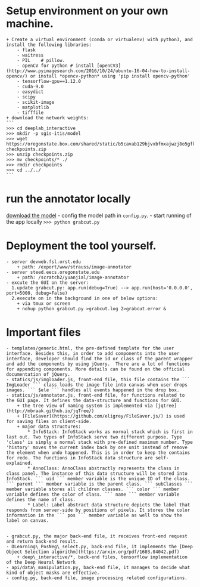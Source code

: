 
# Setup environment on your own machine.
    + Create a virtual environment (conda or virtualenv) with python3, and install the following libraries:
        - flask
        - waitress
        - PIL    # pillow.
        - openCV for python # install [openCV3](http://www.pyimagesearch.com/2016/10/24/ubuntu-16-04-how-to-install-opencv/) or install *opencv-python* using 'pip install opencv-python'
        - tensorflow-gpu==1.12.0
        - cuda-9.0
        - easydict
        - scipy
        - scikit-image
        - matplotlib
        - tifffile
    + download the network weights:
    ```
    >>> cd deeplab_interactive
    >>> mkdir -p sgis-itis/model
    >>> wget https://oregonstate.box.com/shared/static/b5cavab129bjvxbfmxajwzj8o5gfkij6.zip checkpoints.zip
    >>> unzip checkpoints.zip
    >>> mv checkpoints/* ./
    >>> rmdir checkpoints
    >>> cd ../../
    ```
# run the annotator locally
[download the model](https://oregonstate.box.com/s/qwgxpuyu9i1zelk0apntf4dttjdftjj1)
    - config the model path in `config.py`.
    - start running of the app locally
        ```
        >>> python grabcut.py
        ```

# Deployment the tool yourself.
    - server devweb.fsl.orst.edu  
        + path: /export/www/strauss/image-annotator
    - server steed.eecs.oregonstate.edu
        + path: /scratch2/yuanjial/image-annotator
    - excute the GUI on the server:   
      1.update grabcut.py: app.run(debug=True) --> app.run(host='0.0.0.0', port=5000, debug=False)  
      2.execute on in the background in one of below options:
        + via tmux or screen
        + nohup python grabcut.py >grabcut.log 2>grabcut.error &  
    

# Important files
    - templates/generic.html, the pre-defined template for the user interface. Besides this, in order to add components into the user interface, developer should find the id or class of the parent wrapper and add the components by using jQuery.  There are a lot of functions for appending components. More details can be found on the official documentation of jQuery.
    - statics/js/imgloader.js, front-end file, this file contains the ``` ImgLoader ``` class loads the image file into canvas when user drops images. ``` $ele ``` handles all events happened in the drop box.
    - statics/js/annotator.js, front-end file, for functions related to the GUI page. It defines the data-structure and functions for GUI.
        + the tree view of naming system is implemented via [jqtree](http://mbraak.github.io/jqTree/)
        + [FileSaver](https://github.com/eligrey/FileSaver.js/) is used for saving files on client-side.
        + major data structures:
            * InfoStack: InfoStack works as normal stack which is first in last out. Two types of InfoStack serve two different purpose. Type 'class' is simply a normal stack with pre-defined maximum number. Type 'history' moves the current index back by one unit instead of remove the element when undo happened. This is in order to keep the contains for redo. The functions in InfoStack data structure are self-explained.
            * AnnoClass: AnnoClass abstractly represents the class in class panel. The instance of this data structure will be stored into InfoStack. ``` uid ``` member variable is the unique ID of the class. ``` parent ``` member variable is the parent class. ``` subClasses ``` member variable stores all children classes. ``` color ``` member variable defines the color of class. ``` name ``` member variable defines the name of class.
            * Label: Label abstract data structure depicts the label that responds from server-side by positions of pixels. It stores the color information in the ``` pos ``` member variable as well to show the label on canvas.


    - grabcut.py, the major back-end file, it receives front-end request and return back-end result.
    - DLearning\_PosNeg\_select.py, back-end file, it implements the [Deep Object Selection algorithm](https://arxiv.org/pdf/1603.04042.pdf)
        + deep\_interactive/*, back-end files, tensorflow implementation of the Deep Neural Network
    - api/data\_manipulation.py, back-end file, it manages to decide what kind of object masks are effective.
    - config.py, back-end file, image processing related configurations.

